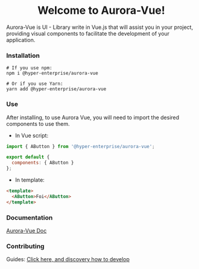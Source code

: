 <h1 align="center">Welcome to Aurora-Vue!</h1>

Aurora-Vue is UI - Library write in Vue.js that will assist you in your project, 
providing visual components to facilitate the development of your application.

### Installation

```
# If you use npm: 
npm i @hyper-enterprise/aurora-vue

# Or if you use Yarn: 
yarn add @hyper-enterprise/aurora-vue
```

### Use

After installing, to use Aurora Vue, you will need to import the desired components to use them.

- In Vue script:
```js
import { AButton } from '@hyper-enterprise/aurora-vue';

export default {
  components: { AButton }
};
```

- In template:

```html
<template>
  <AButton>Foi</AButton>
</template>
```

### Documentation
[Aurora-Vue Doc](https://aurora-vue.netlify.app/)
### Contributing

Guides:
[Click here, and discovery how to develop](CONTRIBUTING.md)
